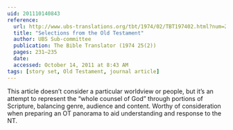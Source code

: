 ```yaml
---
uid: 201110140843
reference: 
  url: http://www.ubs-translations.org/tbt/1974/02/TBT197402.html?num=231&x=0&y=0&num1=
  title: "Selections from the Old Testament"
  author: UBS Sub-committee
  publication: The Bible Translator (1974 25(2))
  pages: 231–235
  date: 
  accessed: October 14, 2011 at 8:43 AM
tags: [story set, Old Testament, journal article]
---
```


This article doesn’t consider a particular worldview or people, but it’s an attempt to represent the “whole counsel of God” through portions of Scripture, balancing genre, audience and content. Worthy of consideration when preparing an OT panorama to aid understanding and response to the NT.
